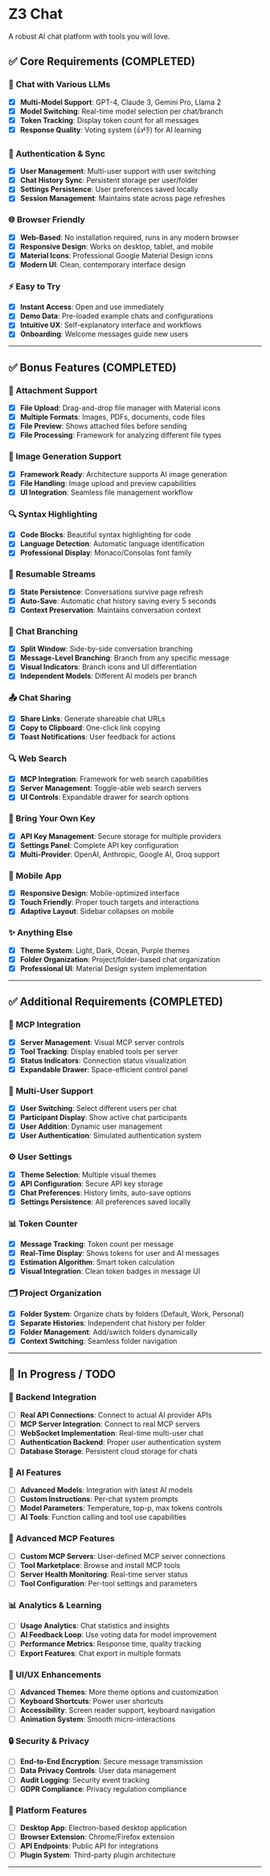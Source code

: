 # Z3 Chat

A robust AI chat platform with tools you will love.

## ✅ Core Requirements (COMPLETED)

### 🤖 Chat with Various LLMs
- [x] **Multi-Model Support**: GPT-4, Claude 3, Gemini Pro, Llama 2
- [x] **Model Switching**: Real-time model selection per chat/branch
- [x] **Token Tracking**: Display token count for all messages
- [x] **Response Quality**: Voting system (👍👎) for AI learning

### 🔐 Authentication & Sync
- [x] **User Management**: Multi-user support with user switching
- [x] **Chat History Sync**: Persistent storage per user/folder
- [x] **Settings Persistence**: User preferences saved locally
- [x] **Session Management**: Maintains state across page refreshes

### 🌐 Browser Friendly
- [x] **Web-Based**: No installation required, runs in any modern browser
- [x] **Responsive Design**: Works on desktop, tablet, and mobile
- [x] **Material Icons**: Professional Google Material Design icons
- [x] **Modern UI**: Clean, contemporary interface design

### ⚡ Easy to Try
- [x] **Instant Access**: Open and use immediately
- [x] **Demo Data**: Pre-loaded example chats and configurations
- [x] **Intuitive UX**: Self-explanatory interface and workflows
- [x] **Onboarding**: Welcome messages guide new users

---

## ✅ Bonus Features (COMPLETED)

### 📎 Attachment Support
- [x] **File Upload**: Drag-and-drop file manager with Material icons
- [x] **Multiple Formats**: Images, PDFs, documents, code files
- [x] **File Preview**: Shows attached files before sending
- [x] **File Processing**: Framework for analyzing different file types

### 🎨 Image Generation Support
- [x] **Framework Ready**: Architecture supports AI image generation
- [x] **File Handling**: Image upload and preview capabilities
- [x] **UI Integration**: Seamless file management workflow

### 🔍 Syntax Highlighting
- [x] **Code Blocks**: Beautiful syntax highlighting for code
- [x] **Language Detection**: Automatic language identification
- [x] **Professional Display**: Monaco/Consolas font family

### 🔄 Resumable Streams
- [x] **State Persistence**: Conversations survive page refresh
- [x] **Auto-Save**: Automatic chat history saving every 5 seconds
- [x] **Context Preservation**: Maintains conversation context

### 🌿 Chat Branching
- [x] **Split Window**: Side-by-side conversation branching
- [x] **Message-Level Branching**: Branch from any specific message
- [x] **Visual Indicators**: Branch icons and UI differentiation
- [x] **Independent Models**: Different AI models per branch

### 📤 Chat Sharing
- [x] **Share Links**: Generate shareable chat URLs
- [x] **Copy to Clipboard**: One-click link copying
- [x] **Toast Notifications**: User feedback for actions

### 🔍 Web Search
- [x] **MCP Integration**: Framework for web search capabilities
- [x] **Server Management**: Toggle-able web search servers
- [x] **UI Controls**: Expandable drawer for search options

### 🔑 Bring Your Own Key
- [x] **API Key Management**: Secure storage for multiple providers
- [x] **Settings Panel**: Complete API key configuration
- [x] **Multi-Provider**: OpenAI, Anthropic, Google AI, Groq support

### 📱 Mobile App
- [x] **Responsive Design**: Mobile-optimized interface
- [x] **Touch Friendly**: Proper touch targets and interactions
- [x] **Adaptive Layout**: Sidebar collapses on mobile

### ✨ Anything Else
- [x] **Theme System**: Light, Dark, Ocean, Purple themes
- [x] **Folder Organization**: Project/folder-based chat organization
- [x] **Professional UI**: Material Design system implementation

---

## ✅ Additional Requirements (COMPLETED)

### 🔧 MCP Integration
- [x] **Server Management**: Visual MCP server controls
- [x] **Tool Tracking**: Display enabled tools per server
- [x] **Status Indicators**: Connection status visualization
- [x] **Expandable Drawer**: Space-efficient control panel

### 👥 Multi-User Support
- [x] **User Switching**: Select different users per chat
- [x] **Participant Display**: Show active chat participants
- [x] **User Addition**: Dynamic user management
- [x] **User Authentication**: Simulated authentication system

### ⚙️ User Settings
- [x] **Theme Selection**: Multiple visual themes
- [x] **API Configuration**: Secure API key storage
- [x] **Chat Preferences**: History limits, auto-save options
- [x] **Settings Persistence**: All preferences saved locally

### 📊 Token Counter
- [x] **Message Tracking**: Token count per message
- [x] **Real-Time Display**: Shows tokens for user and AI messages
- [x] **Estimation Algorithm**: Smart token calculation
- [x] **Visual Integration**: Clean token badges in message UI

### 🗂️ Project Organization
- [x] **Folder System**: Organize chats by folders (Default, Work, Personal)
- [x] **Separate Histories**: Independent chat history per folder
- [x] **Folder Management**: Add/switch folders dynamically
- [x] **Context Switching**: Seamless folder navigation

---

## 🚧 In Progress / TODO

### 🔌 Backend Integration
- [ ] **Real API Connections**: Connect to actual AI provider APIs
- [ ] **MCP Server Integration**: Connect to real MCP servers
- [ ] **WebSocket Implementation**: Real-time multi-user chat
- [ ] **Authentication Backend**: Proper user authentication system
- [ ] **Database Storage**: Persistent cloud storage for chats

### 🧠 AI Features
- [ ] **Advanced Models**: Integration with latest AI models
- [ ] **Custom Instructions**: Per-chat system prompts
- [ ] **Model Parameters**: Temperature, top-p, max tokens controls
- [ ] **AI Tools**: Function calling and tool use capabilities

### 🔧 Advanced MCP Features
- [ ] **Custom MCP Servers**: User-defined MCP server connections
- [ ] **Tool Marketplace**: Browse and install MCP tools
- [ ] **Server Health Monitoring**: Real-time server status
- [ ] **Tool Configuration**: Per-tool settings and parameters

### 📊 Analytics & Learning
- [ ] **Usage Analytics**: Chat statistics and insights
- [ ] **AI Feedback Loop**: Use voting data for model improvement
- [ ] **Performance Metrics**: Response time, quality tracking
- [ ] **Export Features**: Chat export in multiple formats

### 🎨 UI/UX Enhancements
- [ ] **Advanced Themes**: More theme options and customization
- [ ] **Keyboard Shortcuts**: Power user shortcuts
- [ ] **Accessibility**: Screen reader support, keyboard navigation
- [ ] **Animation System**: Smooth micro-interactions

### 🔒 Security & Privacy
- [ ] **End-to-End Encryption**: Secure message transmission
- [ ] **Data Privacy Controls**: User data management
- [ ] **Audit Logging**: Security event tracking
- [ ] **GDPR Compliance**: Privacy regulation compliance

### 📱 Platform Features
- [ ] **Desktop App**: Electron-based desktop application
- [ ] **Browser Extension**: Chrome/Firefox extension
- [ ] **API Endpoints**: Public API for integrations
- [ ] **Plugin System**: Third-party plugin architecture

---